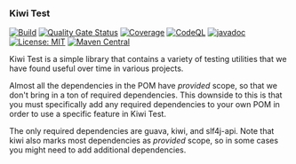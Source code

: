 ### Kiwi Test
[![Build](https://github.com/kiwiproject/kiwi-test/workflows/build/badge.svg)](https://github.com/kiwiproject/kiwi-test/actions?query=workflow%3Abuild)
[![Quality Gate Status](https://sonarcloud.io/api/project_badges/measure?project=kiwiproject_kiwi-test&metric=alert_status)](https://sonarcloud.io/dashboard?id=kiwiproject_kiwi-test)
[![Coverage](https://sonarcloud.io/api/project_badges/measure?project=kiwiproject_kiwi-test&metric=coverage)](https://sonarcloud.io/dashboard?id=kiwiproject_kiwi-test)
[![CodeQL](https://github.com/kiwiproject/kiwi-test/actions/workflows/codeql.yml/badge.svg)](https://github.com/kiwiproject/kiwi-test/actions/workflows/codeql.yml)
[![javadoc](https://javadoc.io/badge2/org.kiwiproject/kiwi-test/javadoc.svg)](https://javadoc.io/doc/org.kiwiproject/kiwi-test)
[![License: MIT](https://img.shields.io/badge/License-MIT-blue.svg)](https://opensource.org/licenses/MIT)
[![Maven Central](https://img.shields.io/maven-central/v/org.kiwiproject/kiwi-test)](https://search.maven.org/search?q=g:org.kiwiproject%20a:kiwi-test)

Kiwi Test is a simple library that contains a variety of testing utilities that we have found useful over time in
various projects.

Almost all the dependencies in the POM have _provided_ scope, so that we don't bring in a ton of required dependencies.
This downside to this is that you must specifically add any required dependencies to your own POM in order to use a
specific feature in Kiwi Test.

The only required dependencies are guava, kiwi, and slf4j-api. Note that kiwi also marks most dependencies as
_provided_ scope, so in some cases you might need to add additional dependencies.  
